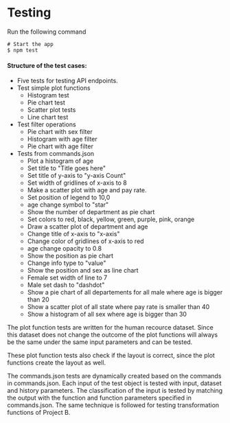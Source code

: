 # Testing
Run the following command
```
# Start the app
$ npm test
```

#### Structure of the test cases:
- Five tests for testing API endpoints. 
- Test simple plot functions
  - Histogram test
  - Pie chart test
  - Scatter plot tests
  - Line chart test
- Test filter operations
  - Pie chart with sex filter
  - Histogram with age filter
  - Pie chart with age filter
- Tests from commands.json
  - Plot a histogram of age 
  - Set title to "Title goes here" 
  - Set title of y-axis to "y-axis Count"
  - Set width of gridlines of x-axis to 8 
  - Make a scatter plot with age and pay rate.
  - Set position of legend to 10,0 
  - age change symbol to "star" 
  - Show the number of department as pie chart 
  - Set colors to red, black, yellow, green, purple, pink, orange 
  - Draw a scatter plot of department and age 
  - Change title of x-axis to "x-axis" 
  - Change color of gridlines of x-axis to red 
  - age change opacity to 0.8 
  - Show the position as pie chart 
  - Change info type to "value" 
  - Show the position and sex as line chart 
  - Female set width of line to 7 
  - Male set dash to "dashdot" 
  - Show a pie chart of all departements for all male where age is bigger than 20
  - Show a scatter plot of all state where pay rate is smaller than 40 
  - Show a histogram of all sex where age is bigger than 30 

The plot function tests are written for the human recource dataset. Since this dataset does not change the outcome of the plot functions will always be the same under the same input parameters and can be tested.

These plot function tests also check if the layout is correct, since the plot functions create the layout as well.

The commands.json tests are dynamically created based on the commands in commands.json. Each input of the test object is tested with input, dataset and history parameters. The classification of the input is tested by matching the output with the function and function parameters specified in commands.json. The same technique is followed for testing transformation functions of Project B.
